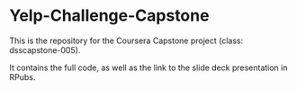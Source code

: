 # Yelp-Challenge-Capstone

This is the repository for the Coursera Capstone project (class: dsscapstone-005).

It contains the full code, as well as the link to the slide deck presentation in RPubs.
